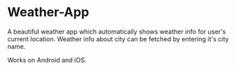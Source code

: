 # Weather-App

A beautiful weather app which automatically shows weather info for user's current location.
Weather info about city can be fetched by entering it's city name.

Works on Android and iOS.
